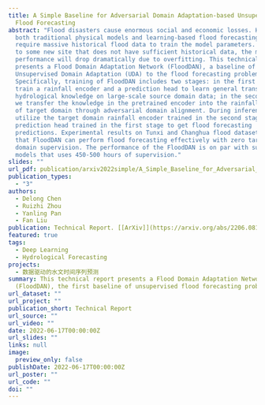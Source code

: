 ```yaml
---
title: A Simple Baseline for Adversarial Domain Adaptation-based Unsupervised
  Flood Forecasting
abstract: "Flood disasters cause enormous social and economic losses. However,
  both traditional physical models and learning-based flood forecasting models
  require massive historical flood data to train the model parameters. When come
  to some new site that does not have sufficient historical data, the model
  performance will drop dramatically due to overfitting. This technical report
  presents a Flood Domain Adaptation Network (FloodDAN), a baseline of applying
  Unsupervised Domain Adaptation (UDA) to the flood forecasting problem.
  Specifically, training of FloodDAN includes two stages: in the first stage, we
  train a rainfall encoder and a prediction head to learn general transferable
  hydrological knowledge on large-scale source domain data; in the second stage,
  we transfer the knowledge in the pretrained encoder into the rainfall encoder
  of target domain through adversarial domain alignment. During inference, we
  utilize the target domain rainfall encoder trained in the second stage and the
  prediction head trained in the first stage to get flood forecasting
  predictions. Experimental results on Tunxi and Changhua flood dataset show
  that FloodDAN can perform flood forecasting effectively with zero target
  domain supervision. The performance of the FloodDAN is on par with supervised
  models that uses 450-500 hours of supervision."
slides: ""
url_pdf: publication/arxiv2022simple/A_Simple_Baseline_for_Adversarial_Domain_Adaptation_based_Unsupervised_Flood_Forecasting.pdf
publication_types:
  - "3"
authors:
  - Delong Chen
  - Ruizhi Zhou
  - Yanling Pan
  - Fan Liu
publication: Technical Report. [[ArXiv]](https://arxiv.org/abs/2206.08105)
featured: true
tags:
  - Deep Learning
  - Hydrological Forecasting
projects:
  - 数据驱动的水文时间序列预测
summary: This technical report presents a Flood Domain Adaptation Network
  (FloodDAN), the first baseline of unsupervised flood forecasting problem.
url_dataset: ""
url_project: ""
publication_short: Technical Report
url_source: ""
url_video: ""
date: 2022-06-17T00:00:00Z
url_slides: ""
links: null
image:
  preview_only: false
publishDate: 2022-06-17T00:00:00Z
url_poster: ""
url_code: ""
doi: ""
---
```


